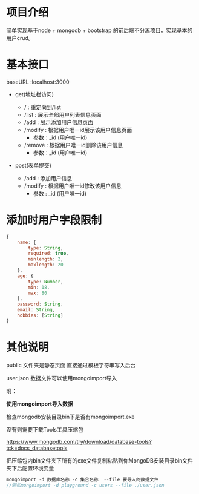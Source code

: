 # 项目介绍

简单实现基于node +  mongodb + bootstrap 的前后端不分离项目，实现基本的用户crud。

# 基本接口

baseURL :localhost:3000

- get(地址栏访问)
  - / : 重定向到/list
  - /list : 展示全部用户列表信息页面
  - /add : 展示添加用户信息页面
  - /modify : 根据用户唯一id展示该用户信息页面
    - 参数：_id (用户唯一id)
  - /remove : 根据用户唯一id删除该用户信息
    - 参数：_id (用户唯一id)



- post(表单提交)
  - /add : 添加用户信息
  - /modify : 根据用户唯一id修改该用户信息
    - 参数 : _id (用户唯一id)



# 添加时用户字段限制

```js
{
    name: {
        type: String,
        required: true,
        minlength: 2,
        maxlength: 20
    },
    age: {
        type: Number,
        min: 18,
        max: 80
    },
    password: String,
    email: String,
    hobbies: [String]
}
```





# 其他说明

public 文件夹是静态页面 直接通过模板字符串写入后台

user.json 数据文件可以使用mongoimport导入

附：

**使用mongoimport导入数据**

检查mongodb安装目录bin下是否有mongoimport.exe

没有则需要下载Tools工具压缩包

<https://www.mongodb.com/try/download/database-tools?tck=docs_databasetools> 

把压缩包内bin文件夹下所有的exe文件复制粘贴到你MongoDB安装目录bin文件夹下后配置环境变量

```js
mongoimport -d 数据库名称 -c 集合名称  --file 要导入的数据文件
//例如mongoimport -d playground -c users --file ./user.json
```

